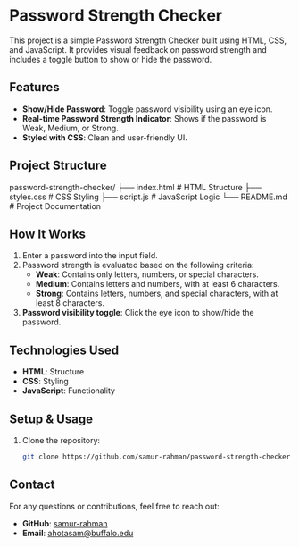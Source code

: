 # Password Strength Checker

This project is a simple Password Strength Checker built using HTML, CSS, and JavaScript. It provides visual feedback on password strength and includes a toggle button to show or hide the password.

## Features

- **Show/Hide Password**: Toggle password visibility using an eye icon.
- **Real-time Password Strength Indicator**: Shows if the password is Weak, Medium, or Strong.
- **Styled with CSS**: Clean and user-friendly UI.

## Project Structure

password-strength-checker/ ├── index.html # HTML Structure ├── styles.css # CSS Styling ├── script.js # JavaScript Logic └── README.md # Project Documentation


## How It Works

1. Enter a password into the input field.
2. Password strength is evaluated based on the following criteria:
   - **Weak**: Contains only letters, numbers, or special characters.
   - **Medium**: Contains letters and numbers, with at least 6 characters.
   - **Strong**: Contains letters, numbers, and special characters, with at least 8 characters.
3. **Password visibility toggle**: Click the eye icon to show/hide the password.

## Technologies Used

- **HTML**: Structure
- **CSS**: Styling
- **JavaScript**: Functionality

## Setup & Usage

1. Clone the repository:

   ```bash
   git clone https://github.com/samur-rahman/password-strength-checker.git

## Contact

For any questions or contributions, feel free to reach out:

- **GitHub**: [samur-rahman](https://github.com/samur-rahman)
- **Email**: [ahotasam@buffalo.edu](mailto:ahotasam@buffalo.edu)